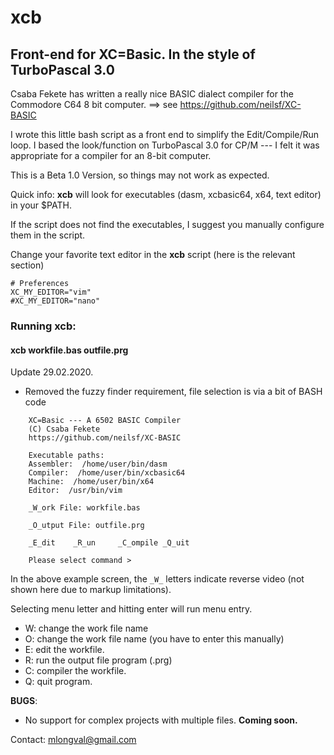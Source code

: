 # xcb
## Front-end for XC=Basic. In the style of TurboPascal 3.0

Csaba Fekete has written a really nice BASIC dialect compiler for the Commodore C64 8 bit
computer. ==> see https://github.com/neilsf/XC-BASIC

I wrote this little bash script as a front end to simplify the Edit/Compile/Run
loop. I based the look/function on TurboPascal 3.0 for CP/M --- I felt it
was appropriate for a compiler for an 8-bit computer.

This is a Beta 1.0 Version, so things may not work as expected.

Quick info: **xcb** will look for executables (dasm, xcbasic64, x64, text editor) in your $PATH.

If the script does not find the executables, I suggest you manually configure them in the script.

Change your favorite text editor in the **xcb** script (here is the relevant section)

```
# Preferences
XC_MY_EDITOR="vim"
#XC_MY_EDITOR="nano"
```

### Running xcb:

#### xcb workfile.bas outfile.prg

Update 29.02.2020.
- Removed the fuzzy finder requirement, file selection is via a bit of BASH code
```
    XC=Basic --- A 6502 BASIC Compiler
    (C) Csaba Fekete
    https://github.com/neilsf/XC-BASIC

    Executable paths:
    Assembler:  /home/user/bin/dasm
    Compiler:  /home/user/bin/xcbasic64
    Machine:  /home/user/bin/x64
    Editor:  /usr/bin/vim

    _W_ork File: workfile.bas

    _O_utput File: outfile.prg

    _E_dit    _R_un     _C_ompile _Q_uit

    Please select command >
```

In the above example screen, the ```_W_``` letters indicate reverse video (not shown here due to
markup limitations).

Selecting menu letter and hitting enter will run menu entry.

- W: change the work file name
- O: change the work file name (you have to enter this manually)
- E: edit the workfile.
- R: run the output file program (.prg)
- C: compiler the workfile.
- Q: quit program.

__BUGS__:

- No support for complex projects with multiple files. __Coming soon.__


Contact:  [mlongval@gmail.com](mlongval@gmail.com)

